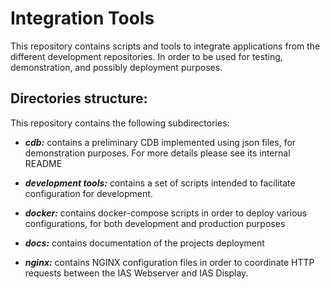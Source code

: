 # Integration Tools

This repository contains scripts and tools to integrate applications from the different development repositories.
In order to be used for testing, demonstration, and possibly deployment purposes.


## Directories structure:
This repository contains the following subdirectories:

* ***cdb:*** contains a preliminary CDB implemented using json files, for demonstration purposes. For more details please see its internal README

* ***development tools:*** contains a set of scripts intended to facilitate configuration for development.

* ***docker:*** contains docker-compose scripts in order to deploy various configurations, for both development and production purposes

* ***docs:*** contains documentation of the projects deployment

* ***nginx:*** contains NGINX configuration files in order to coordinate HTTP requests between the IAS Webserver and IAS Display.

